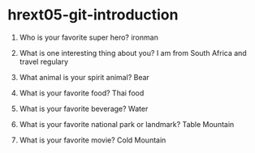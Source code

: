# hrext05-git-introduction

1. Who is your favorite super hero? ironman


2. What is one interesting thing about you? I am from South Africa and travel regulary 


3. What animal is your spirit animal? Bear


4. What is your favorite food? Thai food


5. What is your favorite beverage? Water


6. What is your favorite national park or landmark? Table Mountain


7. What is your favorite movie? Cold Mountain

